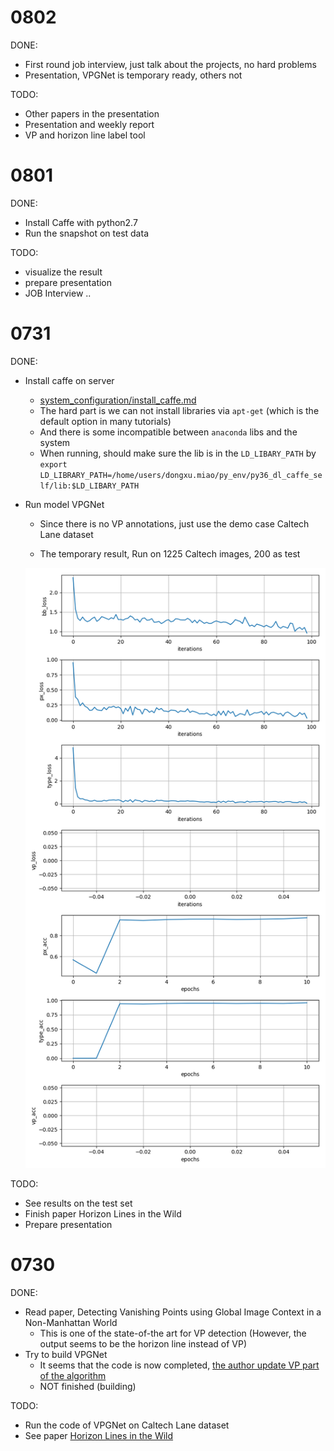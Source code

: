 # 0802

DONE:

* First round job interview, just talk about the projects, no hard problems
* Presentation, VPGNet is temporary ready, others not

TODO:

* Other papers in the presentation
* Presentation and weekly report
* VP and horizon line label tool


# 0801

DONE:

* Install Caffe with python2.7
* Run the snapshot on test data

TODO:

* visualize the result
* prepare presentation
* JOB Interview ..



# 0731

DONE:

* Install caffe on server
    - [system_configuration/install_caffe.md](https://github.com/MiaoDX/system_configuration/blob/master/install_caffe.md)
    - The hard part is we can not install libraries via `apt-get` (which is the default option in many tutorials)
    - And there is some incompatible between `anaconda` libs and the system
    - When running, should make sure the lib is in the `LD_LIBARY_PATH` by ` export LD_LIBRARY_PATH=/home/users/dongxu.miao/py_env/py36_dl_caffe_self/lib:$LD_LIBARY_PATH`


* Run model VPGNet
    - Since there is no VP annotations, just use the demo case Caltech Lane dataset

    - The temporary result, Run on 1225 Caltech images, 200 as test
    
    ![tmp_result](pics/sj_show_plot_0731.png)


TODO:

* See results on the test set
* Finish paper Horizon Lines in the Wild
* Prepare presentation


# 0730

DONE:

* Read paper, Detecting Vanishing Points using Global Image Context in a Non-Manhattan World
    - This is one of the state-of-the art for VP detection (However, the output seems to be the horizon line instead of VP)
* Try to build VPGNet
    - It seems that the code is now completed, [the author update VP part of the algorithm](https://github.com/SeokjuLee/VPGNet/issues/24)
    - NOT finished (building)

TODO:

* Run the code of VPGNet on Caltech Lane dataset
* See paper [Horizon Lines in the Wild](https://github.com/scottworkman/deephorizon)
